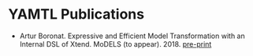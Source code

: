 # YAMTL Publications

* Artur Boronat. Expressive and Efficient Model Transformation with an Internal DSL of Xtend. MoDELS (to appear). 2018. [pre-print](./models18.pdf)